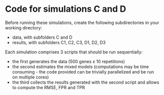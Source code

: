 # Code for simulations C and D

Before running these simulations, create the following subdirectories in your working directory:
- data, with subfolders C and D
- results, with subfolders C1, C2, C3, D1, D2, D3

Each simulation comprises 3 scripts that should be run sequentially:
- the first generates the data (500 genes x 10 repetitions)
- the second estimates the mixed models (computations may be time consuming - the code provided can be trivially parallelized and be run on multiple cores)
- the third collects the results generated with the second script and allows to compute the RMSE, FPR and TPR
